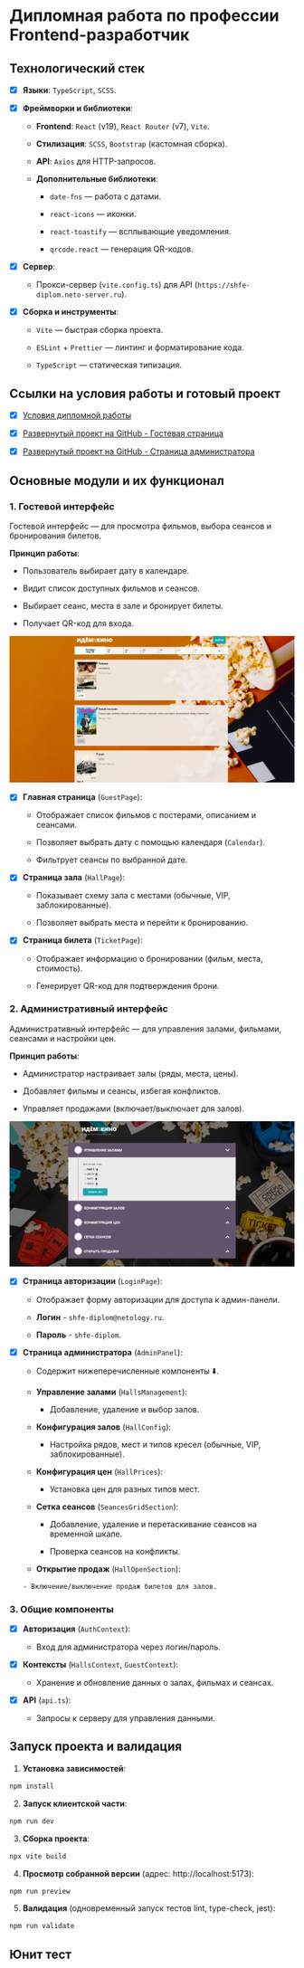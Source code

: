 # Дипломная работа по профессии Frontend-разработчик

## Технологический стек

- [x] **Языки**: `TypeScript`, `SCSS`.

- [x] **Фреймворки и библиотеки**:

    - **Frontend**: `React` (v19), `React Router` (v7), `Vite`.

    - **Стилизация**: `SCSS`, `Bootstrap` (кастомная сборка).

    - **API**: `Axios` для HTTP-запросов.

    - **Дополнительные библиотеки**:

       * `date-fns` — работа с датами.

       * `react-icons` — иконки.

       * `react-toastify` — всплывающие уведомления.

       * `qrcode.react` — генерация QR-кодов.

- [x] **Сервер**:

    - Прокси-сервер (`vite.config.ts`) для API (`https://shfe-diplom.neto-server.ru`).

- [x] **Сборка и инструменты**:

    - `Vite` — быстрая сборка проекта.

    - `ESLint` + `Prettier` — линтинг и форматирование кода.

    - `TypeScript` — статическая типизация.

## Ссылки на условия работы и готовый проект

- [x] [Условия дипломной работы](https://github.com/netology-code/shfe-diplom "Ссылка на задание по дипломному проекту")<br>
- [x] [Развернутый проект на GitHub - Гостевая страница](https://nikolay87-ru.github.io/js-advanced-diploma/ "Ссылка на проект")<br>
- [x] [Развернутый проект на GitHub - Страница администратора](https://nikolay87-ru.github.io/js-advanced-diploma/ "Ссылка на проект")


## Основные модули и их функционал

### 1. Гостевой интерфейс 
Гостевой интерфейс — для просмотра фильмов, выбора сеансов и бронирования билетов.
   
**Принцип работы**:

  * Пользователь выбирает дату в календаре.

  * Видит список доступных фильмов и сеансов.

  * Выбирает сеанс, места в зале и бронирует билеты.

  * Получает QR-код для входа.

![Guest](assets/ReadmePics/guest-pic.png)
   
- [x] **Главная страница** (`GuestPage`):

    - Отображает список фильмов с постерами, описанием и сеансами.

    - Позволяет выбрать дату с помощью календаря (`Calendar`).

    - Фильтрует сеансы по выбранной дате.

- [x] **Страница зала** (`HallPage`):

    - Показывает схему зала с местами (обычные, VIP, заблокированные).

    - Позволяет выбрать места и перейти к бронированию.

- [x] **Страница билета** (`TicketPage`):

   - Отображает информацию о бронировании (фильм, места, стоимость).

   - Генерирует QR-код для подтверждения брони.


### 2. Административный интерфейс 
Административный интерфейс — для управления залами, фильмами, сеансами и настройки цен.
   
**Принцип работы**:

  * Администратор настраивает залы (ряды, места, цены).

  * Добавляет фильмы и сеансы, избегая конфликтов.

  * Управляет продажами (включает/выключает для залов).

![Admin](assets/ReadmePics/admin-pic.png)

- [x] **Страница авторизации** (`LoginPage`):

    - Отображает форму авторизации для доступа к админ-панели.

    - **Логин** - `shfe-diplom@netology.ru`.

    - **Пароль** - `shfe-diplom`.

- [x] **Страница администратора** (`AdminPanel`):

    - Содержит нижеперечисленные компоненты ⬇️.
   
    - **Управление залами** (`HallsManagement`):

      - Добавление, удаление и выбор залов.

    - **Конфигурация залов** (`HallConfig`):

      - Настройка рядов, мест и типов кресел (обычные, VIP, заблокированные).

    - **Конфигурация цен** (`HallPrices`):

      - Установка цен для разных типов мест.

    - **Сетка сеансов** (`SeancesGridSection`):

      - Добавление, удаление и перетаскивание сеансов на временной шкале.

      - Проверка сеансов на конфликты.

    -  **Открытие продаж** (`HallOpenSection`):

      - Включение/выключение продаж билетов для залов.

### 3. Общие компоненты
   
- [x] **Авторизация** (`AuthContext`):

    - Вход для администратора через логин/пароль.

- [x] **Контексты** (`HallsContext`, `GuestContext`):

    - Хранение и обновление данных о залах, фильмах и сеансах.

- [x] **API** (`api.ts`):

    - Запросы к серверу для управления данными.

## Запуск проекта и валидация

1. **Установка зависимостей**:
```bash
npm install
```
2. **Запуск клиентской части**:
```bash
npm run dev
```
3. **Сборка проекта**:
```bash
npx vite build
```
4. **Просмотр собранной версии** (адрес: http://localhost:5173):
```bash
npm run preview
```
5. **Валидация** (одновременный запуск тестов lint, type-check, jest):
```bash
npm run validate
```

## Юнит тест


